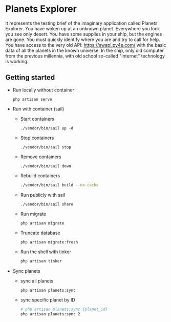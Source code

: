 # Planets Explorer
It represents the testing brief of the imaginary application called Planets Explorer. You have woken up at an unknown planet. Everywhere you look you see only desert. You have some supplies in your ship, but the engines are gone. You must quickly identify where you are and try to call for help. You have access to the very old API: https://swapi.py4e.com/ with the basic data of all the planets in the known universe. In the ship, only old computer from the previous millennia, with old school so-called "Internet" technology is working. 

## Getting started

- Run locally without container
    ```
    php artisan serve
    ```
- Run with container (sail)
    - Start containers
        ```
        ./vendor/bin/sail up -d
        ```
    - Stop containers
        ```
        ./vendor/bin/sail stop
        ```
    - Remove containers
        ```
        ./vendor/bin/sail down
        ```
    - Rebuild containers
        ```sh
        ./vendor/bin/sail build --no-cache
        ```
    - Run publicly with sail
        ```
        ./vendor/bin/sail share
        ```
    - Run migrate
        ```
        php artisan migrate
        ```
    - Truncate database
        ```
        php artisan migrate:fresh
        ```
    - Run the shell with tinker
        ```sh
        php artisan tinker
        ```

- Sync planets
    - sync all planets
        ```sh
        php artisan planets:sync
        ```
    - sync specific planet by ID
        ```sh
        # php artisan planets:sync {planet_id}
        php artisan planets:sync 2
        ```
